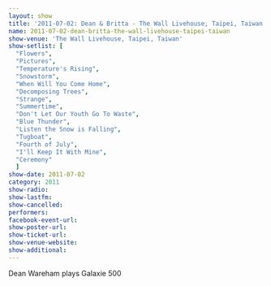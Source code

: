 ```yaml
---
layout: show
title: '2011-07-02: Dean & Britta - The Wall Livehouse, Taipei, Taiwan'
name: 2011-07-02-dean-britta-the-wall-livehouse-taipei-taiwan
show-venue: 'The Wall Livehouse, Taipei, Taiwan'
show-setlist: [
  "Flowers",
  "Pictures",
  "Temperature's Rising",
  "Snowstorm",
  "When Will You Come Home",
  "Decomposing Trees",
  "Strange",
  "Summertime",
  "Don't Let Our Youth Go To Waste",
  "Blue Thunder",
  "Listen the Snow is Falling",
  "Tugboat",
  "Fourth of July",
  "I'll Keep It With Mine",
  "Ceremony"
  ]
show-date: 2011-07-02
category: 2011
show-radio: 
show-lastfm: 
show-cancelled: 
performers: 
facebook-event-url: 
show-poster-url: 
show-ticket-url: 
show-venue-website: 
show-additional: 
---
```


Dean Wareham plays Galaxie 500